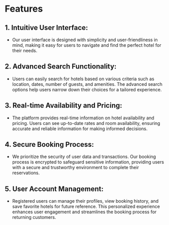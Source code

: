 # Features

## 1. Intuitive User Interface:

- Our user interface is designed with simplicity and user-friendliness in mind,
  making it easy for users to navigate and find the perfect hotel for their
  needs.

## 2. Advanced Search Functionality:

- Users can easily search for hotels based on various criteria such as location,
  dates, number of guests, and amenities. The advanced search options help users
  narrow down their choices for a tailored experience.

## 3. Real-time Availability and Pricing:

- The platform provides real-time information on hotel availability and pricing.
  Users can see up-to-date rates and room availability, ensuring accurate and
  reliable information for making informed decisions.

## 4. Secure Booking Process:

- We prioritize the security of user data and transactions. Our booking process
  is encrypted to safeguard sensitive information, providing users with a secure
  and trustworthy environment to complete their reservations.

## 5. User Account Management:

- Registered users can manage their profiles, view booking history, and save
  favorite hotels for future reference. This personalized experience enhances
  user engagement and streamlines the booking process for returning customers.
